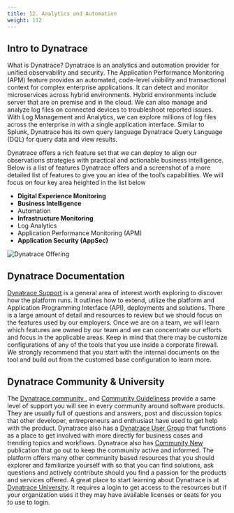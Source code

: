 ```yaml
---
title: 12. Analytics and Automation
weight: 112
---
```


## Intro to Dynatrace

What is Dynatrace? Dynatrace is an analytics and automation provider for unified observability and security. The Application Performance Monitoring (APM) feature provides an automated, code-level visibility and transactional context for complex enterprise applications. It can detect and monitor microservices across hybrid environments. Hybrid environments include server that are on premise and in the cloud. We can also manage and analyze log files on connected devices to troubleshoot reported issues. With Log Management and Analytics, we can explore millions of log files across the enterprise in with a single application interface. Similar to Splunk, Dynatrace has its own query language Dynatrace Query Language (DQL) for query data and view results. 

Dynatrace offers a rich feature set that we can deploy to align our observations strategies with practical and actionable business intelligence. Below is a list of features Dynatrace offers and a screenshot of a more detailed list of features to give you an idea of the tool’s capabilities. We will focus on four key area heighted in the list below

* **Digital Experience Monitoring**
* **Business Intelligence**
* Automation  
* **Infrastructure Monitoring**
* Log Analytics
* Application Performance Monitoring (APM)
* **Application Security (AppSec)**

![Dynatrace Offering](/images/dynatrace_offerings.png "Dynatrace full course offerings")

## Dynatrace Documentation 
[Dynatrace Support](https://www.dynatrace.com/support/help) is a general area of interest worth exploring to discover how the platform runs. It outlines how to extend, utilize the platform and Application Programming Interface (API), deployments and solutions. There is a large amount of detail and resources to review but we should focus on the features used by our employers. Once we are on a team, we will learn which features are owned by our team and we can concentrate our efforts and focus in the applicable areas. Keep in mind that there may be customize configurations of any of the tools that you use inside a corporate firewall. We strongly recommend that you start with the internal documents on the tool and build out from the customed base configuration to learn more.  

## Dynatrace Community & University 

The [ Dynatrace community ](https://community.dynatrace.com/ ), and [Community Guideliness](https://community.dynatrace.com/t5/Community-user-guide/bg-p/community_user_guide) provide a same level of support you will see in every community around software products. They are usually full of questions and answers, post and discussion topics that other developer, entrepreneurs and enthusiast have used to get help with the product. Dynatrace also has a [Dynatrace User Group](https://community.dynatrace.com/t5/Community-user-groups/ct-p/Community_user_groups) that functions as a place to get involved with more directly for business cases and trending topics and workflows. Dynatrace also has [Community New](https://community.dynatrace.com/t5/Community-news/bg-p/CommunityNews) publication that go out to keep the community active and informed. The platform offers many other community based resources that you should explorer and familiarize yourself with so that you can find solutions, ask questions and actively contribute should you find a passion for the products and services offered. A great place to start learning about Dynatrace is at [Dynatrace University](https://www.dynatrace.com/dynatrace-university/). It requires a login to get access to the resources but if your organization uses it they may have available licenses or seats for you to use to login. 

